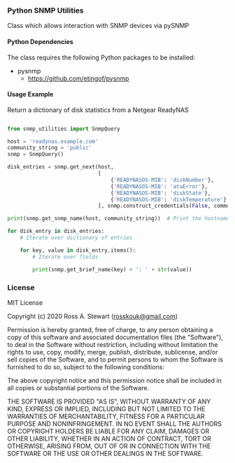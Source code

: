 ### Python SNMP Utilities

Class which allows interaction with SNMP devices via pySNMP

#### Python Dependencies

The class requires the following Python packages to be installed:

  - pysnmp
    -  https://github.com/etingof/pysnmp


#### Usage Example

Return a dictionary of disk statistics from a Netgear ReadyNAS

```python

from snmp_utilities import SnmpQuery

host = 'readynas.example.com'
community_string = 'public'
snmp = SnmpQuery()

disk_entries = snmp.get_next(host,
                             [
                                 {'READYNASOS-MIB': 'diskNumber'},
                                 {'READYNASOS-MIB': 'ataError'},
                                 {'READYNASOS-MIB': 'diskState'},
                                 {'READYNASOS-MIB': 'diskTemperature'}
                             ], snmp.construct_credentials(False, community_string))

print(snmp.get_snmp_name(host, community_string))  # Print the hostname

for disk_entry in disk_entries:
    # Iterate over dictionary of entries

    for key, value in disk_entry.items():
        # Iterate over fields

        print(snmp.get_brief_name(key) + ': ' + str(value))

```

### License

MIT License

Copyright (c) 2020 Ross A. Stewart (rosskouk@gmail.com)

Permission is hereby granted, free of charge, to any person obtaining a copy
of this software and associated documentation files (the "Software"), to deal
in the Software without restriction, including without limitation the rights
to use, copy, modify, merge, publish, distribute, sublicense, and/or sell
copies of the Software, and to permit persons to whom the Software is
furnished to do so, subject to the following conditions:

The above copyright notice and this permission notice shall be included in all
copies or substantial portions of the Software.

THE SOFTWARE IS PROVIDED "AS IS", WITHOUT WARRANTY OF ANY KIND, EXPRESS OR
IMPLIED, INCLUDING BUT NOT LIMITED TO THE WARRANTIES OF MERCHANTABILITY,
FITNESS FOR A PARTICULAR PURPOSE AND NONINFRINGEMENT. IN NO EVENT SHALL THE
AUTHORS OR COPYRIGHT HOLDERS BE LIABLE FOR ANY CLAIM, DAMAGES OR OTHER
LIABILITY, WHETHER IN AN ACTION OF CONTRACT, TORT OR OTHERWISE, ARISING FROM,
OUT OF OR IN CONNECTION WITH THE SOFTWARE OR THE USE OR OTHER DEALINGS IN THE
SOFTWARE.